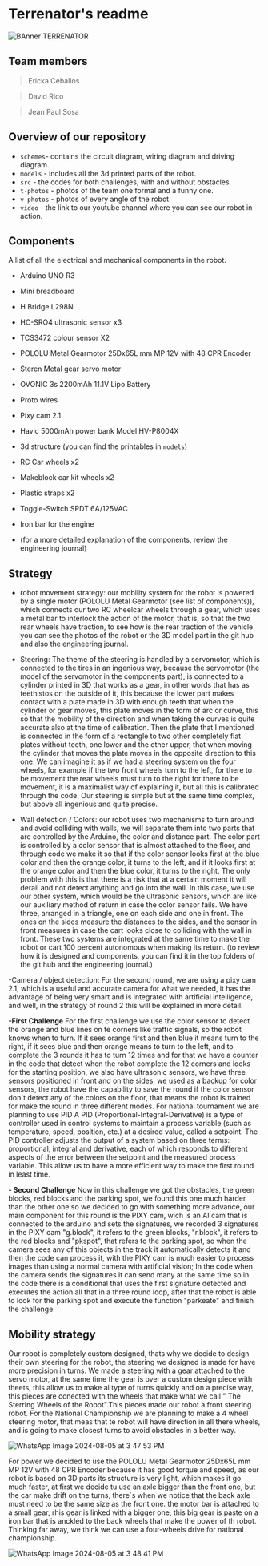 # Terrenator's readme
![BAnner TERRENATOR](https://github.com/user-attachments/assets/4b1e2dc8-cb9b-4220-bdbd-908330c50c6d)
## Team members
> Ericka Ceballos

> David Rico

> Jean Paul Sosa

## Overview of our repository
* `schemes`- contains the circuit diagram, wiring diagram and driving diagram.
* `models` - includes all the 3d printed parts of the robot.
* `src` - the codes for both challenges, with and without obstacles.
* `t-photos` - photos of the team one formal and a funny one.
* `v-photos` - photos of every angle of the robot.
* `video` - the link to our youtube channel where you can see our robot in action.
  
## Components
A list of all the electrical and mechanical components in the robot.
- Arduino UNO R3
- Mini breadboard
- H Bridge L298N
- HC-SRO4 ultrasonic sensor x3
- TCS3472 colour sensor X2
- POLOLU Metal Gearmotor 25Dx65L mm MP 12V with 48 CPR Encoder
- Steren Metal gear servo motor 
- OVONIC 3s 2200mAh 11.1V Lipo Battery
- Proto wires
- Pixy cam 2.1
- Havic 5000mAh power bank Model HV-P8004X
- 3d structure (you can find the printables in `models`)
- RC Car wheels x2
- Makeblock car kit wheels x2
- Plastic straps x2
- Toggle-Switch SPDT 6A/125VAC
- Iron bar for the engine

- (for a more detailed explanation of the components, review the engineering journal)

## Strategy

- robot movement strategy: our mobility system for the robot is powered by a single motor (POLOLU Metal Gearmotor (see list of components)), which connects our two RC wheelcar wheels through a gear, which uses a metal bar to interlock the action of the motor, that is, so that the two rear wheels have traction, to see how is the rear traction of the vehicle you can see the photos of the robot or the 3D model part in the git hub and also the engineering journal. 

- Steering: The theme of the steering is handled by a servomotor, which is connected to the tires in an ingenious way, because the servomotor (the model of the servomotor in the components part), is connected to a cylinder printed in 3D that works as a gear, in other words that has as teethistos on the outside of it, this because the lower part makes contact with a plate made in 3D with enough teeth that when the cylinder or gear moves, this plate moves in the form of arc or curve, this so that the mobility of the direction and when taking the curves is quite accurate also at the time of calibration.  Then the plate that I mentioned is connected in the form of a rectangle to two other completely flat plates without teeth, one lower and the other upper, that when moving the cylinder that moves the plate moves in the opposite direction to this one. We can imagine it as if we had a steering system on the four wheels, for example if the two front wheels turn to the left, for there to be movement the rear wheels must turn to the right for there to be movement, it is a maximalist way of explaining it, but all this is calibrated through the code. Our steering is simple but at the same time complex, but above all ingenious and quite precise.

- Wall detection / Colors: our robot uses two mechanisms to turn around and avoid colliding with walls, we will separate them into two parts that are controlled by the Arduino, the color and distance part. The color part is controlled by a color sensor that is almost attached to the floor, and through code we make it so that if the color sensor looks first at the blue color and then the orange color, it turns to the left, and if it looks first at the orange color and then the blue color, it turns to the right. The only problem with this is that there is a risk that at a certain moment it will derail and not detect anything and go into the wall. In this case, we use our other system, which would be the ultrasonic sensors, which are like our auxiliary method of return in case the color sensor fails. We have three, arranged in a triangle, one on each side and one in front. The ones on the sides measure the distances to the sides, and the sensor in front measures in case the cart looks close to colliding with the wall in front. These two systems are integrated at the same time to make the robot or cart 100 percent autonomous when making its return. (to review how it is designed and components, you can find it in the top folders of the git hub and the engineering journal.)

-Camera / object detection: For the second round, we are using a pixy cam 2.1, which is a useful and accurate camera for what we needed, it has the advantage of being very smart and is integrated with artificial intelligence, and well, in the strategy of round 2 this will be explained in more detail.

**-First Challenge**
For the first challenge we use the color sensor to detect the orange and blue lines on te corners like traffic signals, so the robot knows when to turn. If it sees orange first and then blue it means turn to the right, if it sees blue and then orange means to turn to the left, and to complete the 3 rounds it has to turn 12 times and for that we have a counter in the code that detect when the robot complete the 12 corners and looks for the starting position, we also have ultrasonic sensors, we have three sensors positioned in front and on the sides, we used as a backup for color sensors, the robot have the capability to save the round if the color sensor don´t detect any of the colors on the floor, that means the robot is trained for make the round in three different modes.
For national tournament we are planning to use PID A PID (Proportional-Integral-Derivative) is a type of controller used in control systems to maintain a process variable (such as temperature, speed, position, etc.) at a desired value, called a setpoint. The PID controller adjusts the output of a system based on three terms: proportional, integral and derivative, each of which responds to different aspects of the error between the setpoint and the measured process variable. This allow us to have a more efficient way to make the first round in least time.


**- Second Challenge**
Now in this challenge we got the obstacles, the green blocks, red blocks and the parking spot, we found this one much harder than the other one so we decided to go with something more advance, our main component for this round is the PIXY cam, wich is an AI cam that is connected to the arduino and sets the signatures, we recorded 3 signatures in the PIXY cam "g.block", it refers to the green blocks, "r.block", it refers to the red blocks and "pkspot", that refers to the parking spot, so when the camera sees any of this objects in the track it automatically detects it and then the code can process it, with the PIXY cam is much easier to process images than using a normal camera with artificial vision; In the code when the camera sends the signatures it can send many at the same time so in the code there is a conditional that uses the first signature detected and executes the action all that in a three round loop, after that the robot is able to look for the parking spot and execute the function "parkeate" and finish the challenge.

## Mobility strategy
Our robot is completely custom designed, thats why we decide to design their own steering for the robot, the steering we designed is made for have more precision in turns. We made a steering with a gear attached to the servo motor, at the same time the gear is over a custom design piece with theets, this allow us to make al type of turns quickly and on a precise way, this pieces are conected with the wheels that make what we call " The Sterring Wheels of the Robot".This pieces made our robot a front steering robot.
For the National Championship we are planning to make a 4 wheel steering motor, that meas that te robot will have direction in all there wheels, and is going to make closest turns to avoid obstacles in a better way.

![WhatsApp Image 2024-08-05 at 3 47 53 PM](https://github.com/user-attachments/assets/aba6bb70-51c1-407b-91e5-7cabb9e5a57a)


For power we decided to use the POLOLU Metal Gearmotor 25Dx65L mm MP 12V with 48 CPR Encoder because it has good torque and speed, as our robot is based on 3D parts its structure is very light, which makes it go much faster, at first we decide tu use an axle bigger than the front one, but the car make drift on the turns, there´s when we notice that the back axle must need to be the same size as the front one. the motor bar is attached to a small gear, rhis gear is linked with a bigger one, this big gear is paste on a iron bar that is anckled to the back wheels that make the power of th robot. Thinking far away, we think we can use a four-wheels drive for national championship.

![WhatsApp Image 2024-08-05 at 3 48 41 PM](https://github.com/user-attachments/assets/d121cff4-57bb-49ff-abe9-caa6e58045c4)
